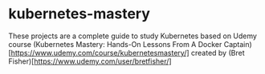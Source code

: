 # kubernetes-mastery
These projects are a complete guide to study Kubernetes based on Udemy course (Kubernetes Mastery: Hands-On Lessons From A Docker Captain)[https://www.udemy.com/course/kubernetesmastery/] created by (Bret Fisher)[https://www.udemy.com/user/bretfisher/]
